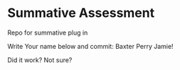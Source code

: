 # Summative Assessment
 Repo for summative plug in

Write Your name below and commit:
Baxter Perry
Jamie!

Did it work?
Not sure?